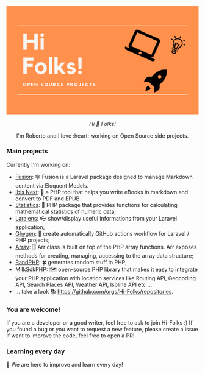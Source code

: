 <p align="center">
    <img src="https://raw.githubusercontent.com/Hi-Folks/.github/main/hi-folks-cover.png" alt="Hi Folks! Open source repositoy projects" width="600">
</p>

<p align=center>
    <i>
        Hi 👋 Folks!
    </i>
</p>
<p align=center>
    I'm Roberto and I love :heart: working on Open Source side projects.
</p>


### Main projects
Currently I'm working on:
- [Fusion](https://github.com/Hi-Folks/fusion): 🕸️ Fusion is a Laravel package designed to manage Markdown content via Eloquent Models.
- [Ibis Next](https://github.com/Hi-Folks/ibis-next): 📖 a PHP tool that helps you write eBooks in markdown and convert to PDF and EPUB
- [Statistics](https://github.com/Hi-Folks/statistics): :abacus: PHP package that provides functions for calculating mathematical statistics of numeric data;
- [Laralens](https://github.com/Hi-Folks/lara-lens): :eyeglasses: show/display useful informations from your Laravel application;
- [Ghygen](https://github.com/Hi-Folks/gh-actions-yaml-generator): :robot: create automatically GitHub actions workflow for Laravel / PHP projects;
- [Array](https://github.com/Hi-Folks/array): 🗄️ Arr class is built on top of the PHP array functions. Arr exposes methods for creating, managing, accessing to the array data structure;
- [RandPHP](https://github.com/Hi-Folks/rando-php): :four_leaf_clover: generates random stuff in PHP;
- [MilkSdkPHP](https://github.com/Hi-Folks/milk-sdk-php): :world_map: open-source PHP library that makes it easy to integrate your PHP application with location services like Routing API, Geocoding API, Search Places API, Weather API, Isoline API etc ...
- ... take a look :books: https://github.com/orgs/Hi-Folks/repositories.

### You are welcome!
If you are a developer or a good writer, feel free to ask to join Hi-Folks :)
If you found a bug or you want to request a new feature, please create a issue
If want to improve the code, feel free to open a PR!

### Learning every day
:pray: We are here to improve and learn every day!
